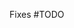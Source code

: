 Fixes #TODO

<!--

Before you commit your changes:

* Run `make pre-commit -B` to fix codegen and lint problems.
* Add you organization to [USERS.md](https://github.com/argoproj/argo-workflows/blob/master/USERS.md) if you like.

Then, you MUST:

* Sign-off your commit (otherwise the DCO check will fail).
* Use [a conventional commit message](https://www.conventionalcommits.org/en/v1.0.0/) (otherwise the commit message check will fail).

If you did not do this, reset all your commit and replace them with a single commit:

```
git reset HEAD~1 ;# change 1 to how many commits you made
git commit --signoff -m 'feat: my feat. Fixes #1234'
```

When creating your PR: 

* Make sure that "Fixes #" is in both the PR title (for release notes) and description (to automatically link and close the issue).
* Say how you tested your changes. If you changed the UI, attach screenshots.
* Set your PR as a draft initially.
* Your PR needs to pass the required checks before it can be approved. 
* Once required tests have passed, mark your PR "Ready for review".

If the CI fails for an e2e test first check to see if it's caused by something you touched. 
If not, sometimes tests can fail due to timing and you can issue an empty commit 
(```git commit --allow-empty -s -m "fix: empty commit"```) to retry.

If changes were requested, once you've made them, you MUST dismiss the review to get it reviewed again.

-->